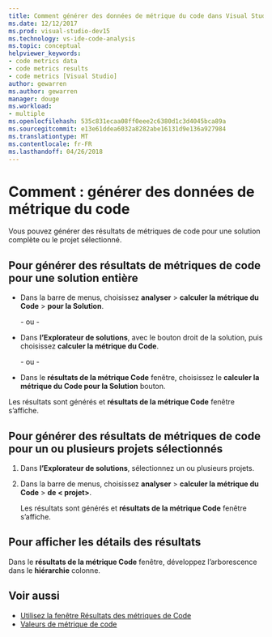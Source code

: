 ```yaml
---
title: Comment générer des données de métrique du code dans Visual Studio
ms.date: 12/12/2017
ms.prod: visual-studio-dev15
ms.technology: vs-ide-code-analysis
ms.topic: conceptual
helpviewer_keywords:
- code metrics data
- code metrics results
- code metrics [Visual Studio]
author: gewarren
ms.author: gewarren
manager: douge
ms.workload:
- multiple
ms.openlocfilehash: 535c831ecaa08ff0eee2c6380d1c3d4045bca89a
ms.sourcegitcommit: e13e61ddea6032a8282abe16131d9e136a927984
ms.translationtype: MT
ms.contentlocale: fr-FR
ms.lasthandoff: 04/26/2018
---
```

# <a name="how-to-generate-code-metrics-data"></a>Comment : générer des données de métrique du code

Vous pouvez générer des résultats de métriques de code pour une solution complète ou le projet sélectionné.

## <a name="to-generate-code-metrics-results-for-an-entire-solution"></a>Pour générer des résultats de métriques de code pour une solution entière

- Dans la barre de menus, choisissez **analyser** > **calculer la métrique du Code** > **pour la Solution**.

   \- ou -

- Dans **l’Explorateur de solutions**, avec le bouton droit de la solution, puis choisissez **calculer la métrique du Code**.

   \- ou -

- Dans le **résultats de la métrique Code** fenêtre, choisissez le **calculer la métrique du Code pour la Solution** bouton.

Les résultats sont générés et **résultats de la métrique Code** fenêtre s’affiche.

## <a name="to-generate-code-metrics-results-for-one-or-more-selected-projects"></a>Pour générer des résultats de métriques de code pour un ou plusieurs projets sélectionnés

1. Dans **l’Explorateur de solutions**, sélectionnez un ou plusieurs projets.

1. Dans la barre de menus, choisissez **analyser** > **calculer la métrique du Code** > **de < projet\>**.

   Les résultats sont générés et **résultats de la métrique Code** fenêtre s’affiche.

## <a name="to-view-the-results-details"></a>Pour afficher les détails des résultats

Dans le **résultats de la métrique Code** fenêtre, développez l’arborescence dans le **hiérarchie** colonne.

## <a name="see-also"></a>Voir aussi

- [Utilisez la fenêtre Résultats des métriques de Code](../code-quality/working-with-code-metrics-data.md)
- [Valeurs de métrique de code](../code-quality/code-metrics-values.md)